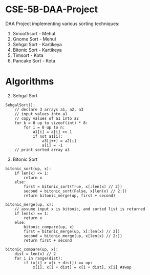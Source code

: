 # CSE-5B-DAA-Project
DAA Project implementing various sorting techniques:


1. Smoothsort - Mehul
2. Gnome Sort - Mehul
2. Sehgal Sort - Kartikeya
3. Bitonic Sort - Kartikeya
5. Timsort - Kota
6. Pancake Sort - Kota 





# Algorithms


2. Sehgal Sort

```
SehgalSort():
	// declare 3 arrays a1, a2, a3
	// input values into a1
	// copy values of a1 into a2
	for k = 0 up to sizeof(int) * 8:
		for i = 0 up to n:
			a1[i] = a[i] >> 1
			if not a1[i]:
				a3[j++] = a2[i]
				a[i] = -1
	// print sorted array a3
```

3. Bitonic Sort

```
bitonic_sort(up, x):
	if len(x) <= 1:
	    return x
	else: 
	    first = bitonic_sort(True, x[:len(x) // 2])
	    second = bitonic_sort(False, x[len(x) // 2:])
	    return bitonic_merge(up, first + second)

bitonic_merge(up, x): 
    // assume input x is bitonic, and sorted list is returned 
    if len(x) == 1:
        return x
    else:
        bitonic_compare(up, x)
        first = bitonic_merge(up, x[:len(x) // 2])
        second = bitonic_merge(up, x[len(x) // 2:])
        return first + second

bitonic_compare(up, x):
    dist = len(x) // 2
    for i in range(dist):
        if (x[i] > x[i + dist]) == up:
            x[i], x[i + dist] = x[i + dist], x[i] #swap

```